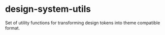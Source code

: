 # design-system-utils
Set of utility functions for transforming design tokens into theme compatible format.
